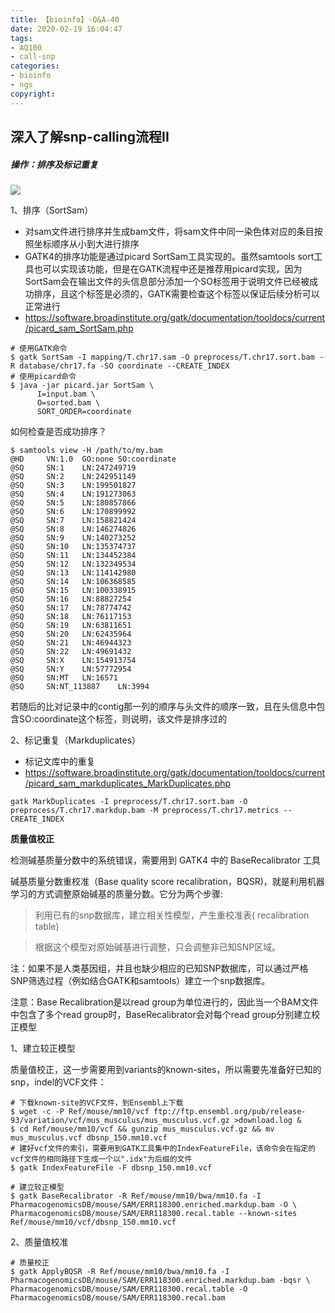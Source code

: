 ```yaml
---
title: 【bioinfo】-Q&A-40
date: 2020-02-19 16:04:47
tags:
- AQ100
- call-snp
categories:
- bioinfo
- ngs
copyright:
---
```

## 深入了解snp-calling流程II
##### 操作：排序及标记重复

![](1.png)

1、排序（SortSam）


* 对sam文件进行排序并生成bam文件，将sam文件中同一染色体对应的条目按照坐标顺序从小到大进行排序
* GATK4的排序功能是通过picard SortSam工具实现的。虽然samtools sort工具也可以实现该功能，但是在GATK流程中还是推荐用picard实现，因为SortSam会在输出文件的头信息部分添加一个SO标签用于说明文件已经被成功排序，且这个标签是必须的，GATK需要检查这个标签以保证后续分析可以正常进行
* https://software.broadinstitute.org/gatk/documentation/tooldocs/current/picard_sam_SortSam.php
```
# 使用GATK命令
$ gatk SortSam -I mapping/T.chr17.sam -O preprocess/T.chr17.sort.bam -R database/chr17.fa -SO coordinate --CREATE_INDEX
# 使用picard命令
$ java -jar picard.jar SortSam \
      I=input.bam \
      O=sorted.bam \
      SORT_ORDER=coordinate
```

如何检查是否成功排序？
```
$ samtools view -H /path/to/my.bam
@HD     VN:1.0  GO:none SO:coordinate
@SQ     SN:1    LN:247249719
@SQ     SN:2    LN:242951149
@SQ     SN:3    LN:199501827
@SQ     SN:4    LN:191273063
@SQ     SN:5    LN:180857866
@SQ     SN:6    LN:170899992
@SQ     SN:7    LN:158821424
@SQ     SN:8    LN:146274826
@SQ     SN:9    LN:140273252
@SQ     SN:10   LN:135374737
@SQ     SN:11   LN:134452384
@SQ     SN:12   LN:132349534
@SQ     SN:13   LN:114142980
@SQ     SN:14   LN:106368585
@SQ     SN:15   LN:100338915
@SQ     SN:16   LN:88827254
@SQ     SN:17   LN:78774742
@SQ     SN:18   LN:76117153
@SQ     SN:19   LN:63811651
@SQ     SN:20   LN:62435964
@SQ     SN:21   LN:46944323
@SQ     SN:22   LN:49691432
@SQ     SN:X    LN:154913754
@SQ     SN:Y    LN:57772954
@SQ     SN:MT   LN:16571
@SQ     SN:NT_113887    LN:3994
```
若随后的比对记录中的contig那一列的顺序与头文件的顺序一致，且在头信息中包含SO:coordinate这个标签，则说明，该文件是排序过的

2、标记重复（Markduplicates）

* 标记文库中的重复
* https://software.broadinstitute.org/gatk/documentation/tooldocs/current/picard_sam_markduplicates_MarkDuplicates.php

```
gatk MarkDuplicates -I preprocess/T.chr17.sort.bam -O preprocess/T.chr17.markdup.bam -M preprocess/T.chr17.metrics --CREATE_INDEX
```


**质量值校正**

检测碱基质量分数中的系统错误，需要用到 GATK4 中的 BaseRecalibrator 工具

碱基质量分数重校准（Base quality score recalibration，BQSR)，就是利用机器学习的方式调整原始碱基的质量分数。它分为两个步骤:

>利用已有的snp数据库，建立相关性模型，产生重校准表( recalibration table)

>根据这个模型对原始碱基进行调整，只会调整非已知SNP区域。

注：如果不是人类基因组，并且也缺少相应的已知SNP数据库，可以通过严格SNP筛选过程（例如结合GATK和samtools）建立一个snp数据库。

注意：Base Recalibration是以read group为单位进行的，因此当一个BAM文件中包含了多个read group时，BaseRecalibrator会对每个read group分别建立校正模型

1、建立较正模型

质量值校正，这一步需要用到variants的known-sites，所以需要先准备好已知的snp，indel的VCF文件：
```
# 下载known-site的VCF文件，到Ensembl上下载
$ wget -c -P Ref/mouse/mm10/vcf ftp://ftp.ensembl.org/pub/release-93/variation/vcf/mus_musculus/mus_musculus.vcf.gz >download.log &
$ cd Ref/mouse/mm10/vcf && gunzip mus_musculus.vcf.gz && mv mus_musculus.vcf dbsnp_150.mm10.vcf
# 建好vcf文件的索引，需要用到GATK工具集中的IndexFeatureFile，该命令会在指定的vcf文件的相同路径下生成一个以".idx"为后缀的文件
$ gatk IndexFeatureFile -F dbsnp_150.mm10.vcf

# 建立较正模型
$ gatk BaseRecalibrator -R Ref/mouse/mm10/bwa/mm10.fa -I PharmacogenomicsDB/mouse/SAM/ERR118300.enriched.markdup.bam -O \
PharmacogenomicsDB/mouse/SAM/ERR118300.recal.table --known-sites Ref/mouse/mm10/vcf/dbsnp_150.mm10.vcf
```
2、质量值校准
```
# 质量校正
$ gatk ApplyBQSR -R Ref/mouse/mm10/bwa/mm10.fa -I PharmacogenomicsDB/mouse/SAM/ERR118300.enriched.markdup.bam -bqsr \
PharmacogenomicsDB/mouse/SAM/ERR118300.recal.table -O PharmacogenomicsDB/mouse/SAM/ERR118300.recal.bam
```
